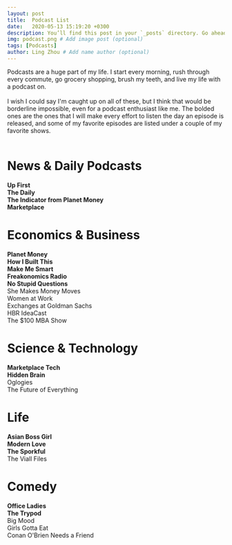 ```yaml
---
layout: post
title:  Podcast List
date:   2020-05-13 15:19:20 +0300
description: You’ll find this post in your `_posts` directory. Go ahead and edit it and re-build the site to see your changes. # Add post description (optional)
img: podcast.png # Add image post (optional)
tags: [Podcasts]
author: Ling Zhou # Add name author (optional)
---
```

Podcasts are a huge part of my life. I start every morning, rush through every commute, go grocery shopping, brush my teeth, and live my life with a podcast on. <br><br>
I wish I could say I'm caught up on all of these, but I think that would be borderline impossible, even for a podcast enthusiast like me. The bolded ones are the ones that I will make every effort to listen the day an episode is released, and some of my favorite episodes are listed under a couple of my favorite shows.
<br><br>

# News & Daily Podcasts
**Up First**  
**The Daily**  
**The Indicator from Planet Money**  
**Marketplace**  

# Economics & Business
<b>Planet Money</b><br>
<b>How I Built This</b><br>
<b>Make Me Smart</b><br>
<b>Freakonomics Radio</b><br>
<b>No Stupid Questions</b><br>
She Makes Money Moves<br>
Women at Work<br>
Exchanges at Goldman Sachs<br>
HBR IdeaCast<br>
The $100 MBA Show<br>

# Science & Technology
<b>Marketplace Tech</b><br>
<b>Hidden Brain</b><br>
Oglogies<br>
The Future of Everything<br>

# Life
<b>Asian Boss Girl</b><br>
<b>Modern Love</b><br>
<b>The Sporkful</b><br>
The Viall Files

# Comedy
<b>Office Ladies</b><br>
<b>The Trypod</b><br>
Big Mood<br>
Girls Gotta Eat<br>
Conan O'Brien Needs a Friend<br>


